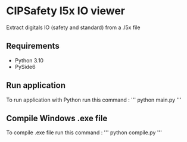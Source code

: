 # CIPSafety l5x IO viewer
 Extract digitals IO (safety and standard) from a .l5x file

## Requirements
- Python 3.10
- PySide6

## Run application
To run application with Python run this command :
'''
python main.py
'''

## Compile Windows .exe file
To compile .exe file run this command :
'''
python compile.py
'''
